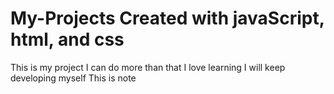 # My-Projects Created with javaScript, html, and css
This is my project I can do more than that I love learning I will keep developing myself
This is note
